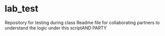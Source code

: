 # lab_test
Repository for testing during class
Readme file for collaborating partners to understand the logic under this scriptAND PARTY
